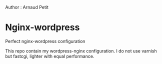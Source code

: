 Author : Arnaud Petit

# Nginx-wordpress
Perfect nginx-wordpress configuration

This repo contain my wordpress-nginx configuration. I do not use varnish but fastcgi, lighter with equal performance.

